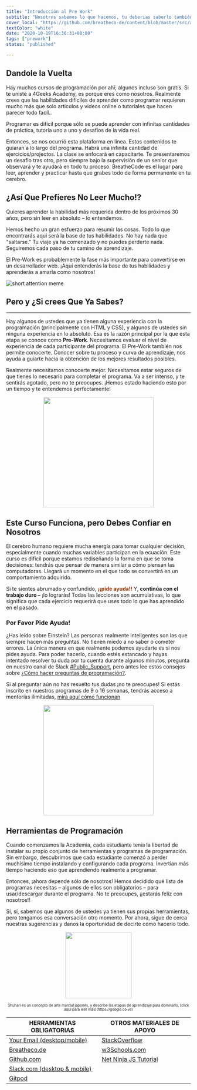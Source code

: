 ```yaml
---
title: "Introducción al Pre Work"
subtitle: "Nosotros sabemos lo que hacemos, tu deberias saberlo también.  Conoce el proceso que hemos pulido para que puedas aprender 2 años de contenido en unas pocas semanas."
cover_local: "https://github.com/breatheco-de/content/blob/master/src/assets/images/4cc6fa0b-2530-4052-aa7e-8dac03788ac3.png?raw=true"
textColor: "white"
date: "2020-10-19T16:36:31+00:00"
tags: ["prework"]
status: "published"

---
```


## Dandole la Vuelta


Hay muchos cursos de programación por ahí; algunos incluso son gratis.  Si te uniste a 4Geeks Academy, es porque eres como nosotros.  Realmente crees que las habilidades dificiles de aprender como programar requieren mucho más que solo articulos y videos online o tutoriales que hacen parecer todo facíl..

Programar es difícil porque sólo se puede aprender con infinitas cantidades de práctica, tutoría uno a uno y desafíos de la vida real.

Entonces, se nos ocurrió esta plataforma en línea.  Estos contenidos te guiaran a lo largo del programa.  Habrá una infinita cantidad de ejercicios/projectos.  La clase se enfocará en capacitarte.  Te presentaremos un desafio tras otro, pero siempre bajo la supervisión de un senior que observará y te ayudará en todo tu proceso.  BreatheCode es el lugar para leer, aprender y practicar hasta que grabes todo de forma permanente en tu cerebro.

## ¿Así Que Prefieres No Leer Mucho!?

Quieres aprender la habilidad más requerida dentro de los próximos 30 años, pero sin leer en absoluto – lo entendemos.

Hemos hecho un gran esfuerzo para resumir las cosas. Todo lo que encontrarás aquí será la base de tus habilidades.  No hay nada que "saltarse."  Tu viaje ya ha comenzado y no puedes perderte nada.  Seguiremos cada paso de tu camino de aprendizaje.  

El Pre-Work es probablemente la fase más importante para convertirse en un desarrollador web.  ¡Aquí entenderás la base de tus habilidades y aprenderás a amarla como nosotros!

![short attention meme](https://storage.googleapis.com/breathecode-asset-images/bb6d0a69f230538b3919884a40a3bc586d64098f6b44283f4be37fe5802502a0.jpeg?raw=true)

## Pero y ¿Si crees Que Ya Sabes?
<hr>

Hay algunos de ustedes que ya tienen alguna experiencia con la programación (principalmente con HTML y CSS), y algunos de ustedes sin ninguna experiencia en lo absoluto.  Esa es la razón principal por la que esta etapa se conoce como **Pre-Work**.  Necesitamos evaluar el nivel de experiencia de cada participante del programa.  El Pre-Work también nos permite conocerte. Conocer sobre tu proceso y curva de aprendizaje, nos ayuda a guiarte hacia la obtención de los mejores resultados posibles.

Realmente necesitamos conocerte mejor.  Necesitamos estar seguros de que tienes lo necesario para completar el programa.  Va a ser intenso, y te sentirás agotado, pero no te preocupes. ¡Hemos estado haciendo esto por un tiempo y te entendemos perfectamente!

<p style="text-align:center">
    <img class="my-class" src="https://github.com/breatheco-de/content/blob/master/src/content/lesson/../../assets/images/bd90ba64-ded5-4fb2-b23f-7d297125e3a5.jpeg?raw=true" width="300">
</p>

## Este Curso Funciona, pero Debes Confiar en Nosotros

El cerebro humano requiere mucha energía para tomar cualquier decisión, especialmente cuando muchas variables participan en la ecuación.  Este curso es dificil porque estamos rediseñando la forma en que se toma decisiones: tendrás que pensar de manera similar a cómo piensan las computadoras.  Llegará un momento en el que todo se convertirá en un comportamiento adquirido.

Si te sientes abrumado y confundido, <span style="color:#993300">**¡¡pide ayuda!!**</span> Y, **continúa con el trabajo duro –** ¡lo lograrás!  Todas las lecciones son acumulativas, lo que significa que cada ejercicio requerirá que uses todo lo que has aprendido en el pasado.

### Por Favor Pide Ayuda!

¿Has leído sobre Einstein?  Las personas realmente inteligentes son las que siempre hacen más preguntas. No tienen miedo a no saber o cometer errores. La única manera en que realmente podemos ayudarte es si nos pides ayuda. Para poder hacerlo, cuando estés estancado y hayas intentado resolver tu duda por tu cuenta durante algunos minutos, pregunta en nuestro canal de Slack [#Public_Support](https://4geeksacademy.slack.com/archives/CAZ9W99U4), pero antes lee estos consejos sobre [¿Cómo hacer preguntas de programación?](https://content.breatheco.de/how-to/ask). 

Si al preguntar aún no has resuelto tus dudas ¡no te preocupes! Si estás inscrito en nuestros programas de 9 o 16 semanas, tendrás acceso a mentorías ilimitadas, [mira aquí cómo funcionan](https://storage.cloud.google.com/4geeks-academy-website/syllabus/madrid-spain/madrid-infografia-mentorias.pdf)

<p style="text-align:center">
    <img class="my-class" src="https://github.com/breatheco-de/content/blob/master/src/content/lesson/../../assets/images/5f5f59bc-9efa-4ee9-bce6-6af9eedb4738.jpeg?raw=true" width="300">
</p>

## Herramientas de Programación

Cuando comenzamos la Academia, cada estudiante tenia la libertad de instalar su propio conjunto de herramientas y programas de programación. Sin embargo, descubrimos que cada estudiante comenzó a perder muchísimo tiempo instalando y configurando cada programa.  Invertían más tiempo haciendo eso que aprendiendo realmente a programar.

Entonces, ¡ahora depende sólo de nosotros! Hemos decidido qué lista de programas necesitas – algunos de ellos son obligatorios – para usar/descargar durante el programa. No te preocupes, ¡¡estarás feliz con nosotros!!

Sí, sí, sabemos que algunos de ustedes ya tienen sus propias herramientas, pero tengamos esa conversación otro momento.  Por ahora, sigue de cerca nuestras sugerencias y danos la oportunidad de decirte cómo hacerlo todo. 

<p style="text-align:center">
    <img class="my-class" src="https://github.com/breatheco-de/content/blob/master/src/content/lesson/../../assets/images/59bf0e4e-f5cf-410c-b2bc-fdc7472e7cdc.jpeg?raw=true" width="180">
</p>
<p style="text-align:center;">
    <sub><sup>Shuhari es un concepto de arte marcial japonés, y describe las etapas de aprendizaje para dominarlo, [click aqui para leer más](https://google.co.ve)</sup></sub>
</p>


| HERRAMIENTAS OBLIGATORIAS                                 | OTROS MATERIALES DE APOYO  |
| --------------------------------------------------------  | ------------------------  |
| [Your Email (desktop/mobile)](#)                          | [StackOverflow](https://stackoverflow.com) |
| [Breatheco.de](https://breatheco.de/en/my-courses/)       | [w3Schools.com](https://w3schools.com) |
| [Github.com](https://github.com)                          | [Net Ninja JS Tutorial](https://www.youtube.com/watch?v=qoSksQ4s_hg) |
| [Slack.com (desktop & mobile)](4geeksacademy.slack.com)   |   |
| [Gitpod](https://gitpod.io/)           |  |

